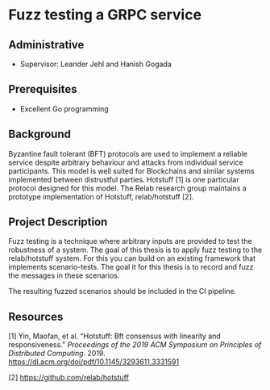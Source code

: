 # Fuzz testing a GRPC service

## Administrative

- Supervisor: Leander Jehl and Hanish Gogada

## Prerequisites

- Excellent Go programming

## Background

Byzantine fault tolerant (BFT) protocols are used to implement a reliable service despite arbitrary behaviour and attacks from individual service participants. This model is well suited for Blockchains and similar systems implemented between distrustful parties.
Hotstuff [1] is one particular protocol designed for this model.
The Relab research group maintains a prototype implementation of Hotstuff, relab/hotstuff [2]. 

## Project Description

Fuzz testing is a technique where arbitrary inputs are provided to test the robustness of a system.
The goal of this thesis is to apply fuzz testing to the relab/hotstuff system.
For this you can build on an existing framework that implements scenario-tests.
The goal it for this thesis is to record and fuzz the messages in these scenarios.

The resulting fuzzed scenarios should be included in the CI pipeline.

## Resources

[1] Yin, Maofan, et al. "Hotstuff: Bft consensus with linearity and responsiveness." *Proceedings of the 2019 ACM Symposium on Principles of Distributed Computing*. 2019. https://dl.acm.org/doi/pdf/10.1145/3293611.3331591

[2] https://github.com/relab/hotstuff
